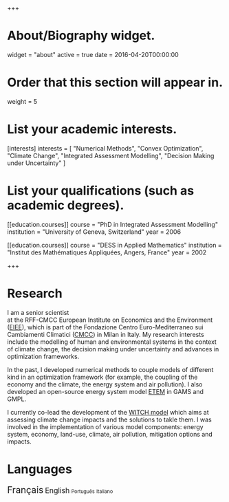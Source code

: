 +++
# About/Biography widget.
widget = "about"
active = true
date = 2016-04-20T00:00:00

# Order that this section will appear in.
weight = 5

# List your academic interests.
[interests]
  interests = [
    "Numerical Methods",
    "Convex Optimization",
    "Climate Change",
    "Integrated Assessment Modelling",
    "Decision Making under Uncertainty"
  ]

# List your qualifications (such as academic degrees).
[[education.courses]]
  course = "PhD in Integrated Assessment Modelling"
  institution = "University of Geneva, Switzerland"
  year = 2006

[[education.courses]]
  course = "DESS in Applied Mathematics"
  institution = "Institut des Mathématiques Appliquées, Angers, France"
  year = 2002
 
+++

# Research

I am a senior scientist  
at the RFF-CMCC European Institute on Economics and the Environment ([EIEE](https://www.eiee.org/)),
which is part of the Fondazione Centro Euro-Mediterraneo sui Cambiamenti Climatici ([CMCC](https://www.cmcc.it))
in Milan in Italy.
My research interests include the modelling of human and environmental systems in the context of climate change, the decision making under uncertainty and advances in optimization frameworks.

In the past, I developed numerical methods to couple models of different kind in an optimization framework
(for example, the coupling of the economy and the climate, the energy system and air pollution). I also developed an open-source energy system model [ETEM](https://github.com/lolow/leaqweb/blob/master/lib/etem/etem.gms.template) in GAMS and GMPL.

I currently co-lead the development of the [WITCH model](http://www.witchmodel.org) which aims at assessing climate change impacts and the solutions to takle them.
I was involved in the implementation of various model components: energy system, economy, land-use, climate, air pollution, mitigation options and impacts.

# Languages

<span style="font-size: 1.5em;">Français</span>
<span style="font-size: 1.2em;">English</span>
<span style="font-size: 0.8em;">Português</span>
<span style="font-size: 0.8em;">Italiano</span>    
